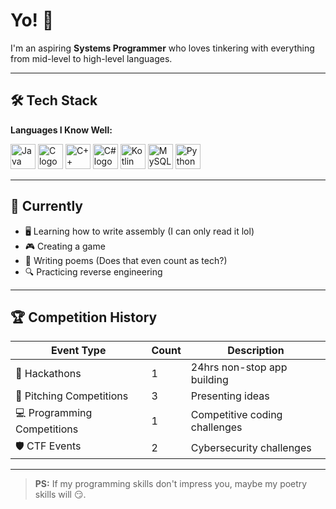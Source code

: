 # Yo! 👋

I'm an aspiring **Systems Programmer** who loves tinkering with everything from mid-level to high-level languages.  

---

## 🛠️ Tech Stack

**Languages I Know Well:**

<p align="left">
  <img src="https://cdn.jsdelivr.net/gh/devicons/devicon/icons/java/java-original.svg" width="40" height="40" alt="Java logo" />
  <img src="https://cdn.jsdelivr.net/gh/devicons/devicon/icons/c/c-original.svg" width="40" height="40" alt="C logo" />
  <img src="https://cdn.jsdelivr.net/gh/devicons/devicon/icons/cplusplus/cplusplus-original.svg" width="40" height="40" alt="C++ logo" />
  <img src="https://cdn.jsdelivr.net/gh/devicons/devicon/icons/csharp/csharp-original.svg" width="40" height="40" alt="C# logo" />
  <img src="https://cdn.jsdelivr.net/gh/devicons/devicon/icons/kotlin/kotlin-original.svg" width="40" height="40" alt="Kotlin logo" />
  <img src="https://cdn.jsdelivr.net/gh/devicons/devicon/icons/mysql/mysql-original.svg" width="40" height="40" alt="MySQL logo" />
  <img src="https://cdn.jsdelivr.net/gh/devicons/devicon/icons/python/python-original.svg" width="40" height="40" alt="Python logo" />
</p>

---

## 🎯 Currently

- 🖥️ Learning how to write assembly (I can only read it lol)  
- 🎮 Creating a game  
- 📝 Writing poems (Does that even count as tech?)  
- 🔍 Practicing reverse engineering  

---

## 🏆 Competition History

| Event Type | Count | Description |
|-------------|--------|-------------|
| 🚀 Hackathons | 1 | 24hrs non-stop app building |
| 🎯 Pitching Competitions | 3 | Presenting ideas |
| 💻 Programming Competitions | 1 | Competitive coding challenges |
| 🛡️ CTF Events | 2 | Cybersecurity challenges |

---

> **PS:** If my programming skills don't impress you, maybe my poetry skills will 😏.
